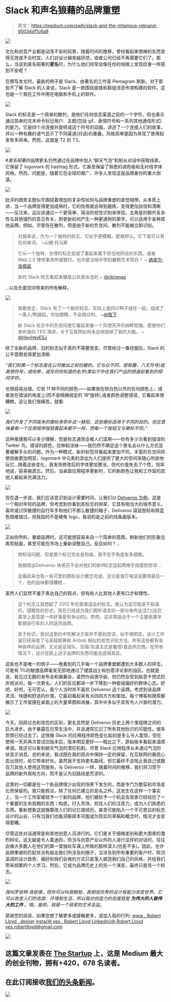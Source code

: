 # Slack 和声名狼藉的品牌重塑

> 原文：<https://medium.com/swlh/slack-and-the-infamous-rebrand-95034df1c6a9>

![](img/c5a92885ff5259f140a49698126cd63c.png)

文化和创意产业都是动荡不安的风景，随着时间的推移，曾经看起来很棒的东西变得无效或不合时宜。人们对设计越来越厌烦，或者公司已经不再需要它们了。那么，当谈到臭名昭著的**更名**时，为什么他们经常会像在你的培根上发现纹身一样感到不安呢？

在撰写本文时，最新的例子是 Slack，由著名的工作室 Pentagram 刷新。对于那些不了解 Slack 的人来说，Slack 是一款围绕直接和群组消息传递构建的软件。这也是一个我在工作中用在电脑和手机上的软件。

![](img/9d811744c1d5d1e1a44667c6bb59b9bb.png)

Slack 的标志是一个简单的散列，是他们任何信息渠道之前的一个字符，但也表示通过简单的文本命令标记用户、主题(包括 gif、表情符号和一系列其他通信形式)的能力。它是四个点连接并旋转成这个符号的动画，讲述了一个连接人们的故事，并以一种有趣的语气显示了不同渠道(对话)的重叠。风格简单是因为体现了使用起来有多简单。然而，这就是 T2 的 T3。

![](img/8e09717deb03359655cfc88583962525.png)

*#臭名昭著的*品牌更名仍然通过在品牌中加入“聊天气泡”机制从对话中获取线索。它保留了 logomark 的 hashtag 形式。它甚至保留了熟悉的调色板和无衬线字体风格。然而，问题是，随着它在全球的推广，许多人发现这是品牌身份的重大倒退。

![](img/c7ab0cbaa5d66caacc2250d676aa1113.png)

批评的趋势主题似乎围绕着增加的复杂性如何与品牌重塑的直觉相悖。从本质上讲，当一个品牌变得更加成熟时，它的性格就会得到磨练，变得更加自信和清晰——反过来，这应该通过一个更简单、简洁的视觉识别来体现。五角星的额外复杂性与其他强烈的意见有关，即更新如何产生一种更通用的美学，可以适用于各种其他品牌。例如，尽管存在散列，但是由于新的负空间，散列不能被立即识别。

> 对我来说，作为一个独特的标志，它似乎更模糊，更难辨认。它下面可以有任何单词。
> ~山姆·托马斯
> 
> 它从一个独特、古怪的标志变成了看起来属于你当地药店的东西。或者 Web 2.0 律师事务所或银行。也许是当地中学的暑期艺术项目？
> ~ [纳皮尔·洛佩兹](https://thenextweb.com/author/napierlopez/)
> 
> 新的 Slack 标志看起来像是公共游泳池的
> ~ [@riklomas](https://twitter.com/riklomas)

…以及负面空间带来的所有解释。

![](img/ae9a1fa4ab66dca0bfed1f9476cac4f5.png)

> 我敢肯定，Slack 有了一个新的标志，实际上是四只鸭子缝在一起，组成了一条人/鸭蜈蚣。你加眼睛，不会错过的。
> ~[@陛下](https://twitter.com/HisRepMajesty)
> 
> 新 Slack 标志中的负空间使它看起来像一个异想天开的纳粹党徽。感谢你们来听我的 TED 演讲，关于互联网如何永远地毁掉了我的大脑。
> ~ [@HeyHeyESJ](https://twitter.com/HeyHeyESJ)

除了全新的品牌，旧的标志似乎真的不需要改变。尽管经过一番挖掘后，Slack 的公平意图变得更加清晰:

*“我们的第一个标志是在公司推出之前创建的。它与众不同，很有趣，八叉符号(或英镑符号，或哈希，或任何你知道的名字)类似于你在我们产品的频道前看到的相同字符。*

也很容易出错。它有 11 种不同的颜色——如果放在除白色以外的任何颜色上，或者放在错误的角度上(而不是精确规定的 18°旋转),或者颜色调整错误，它看起来很糟糕。这让我们很痛苦。就看:

![](img/b380694274b120ca34d495cbe4f9356f.png)

*我们开发了不同版本的徽标来弥补这一缺陷，这些徽标适用于不同的目的。但这意味着每一个应用程序按钮看起来都不一样，而每一个按钮又与徽标不同。”*

这种推理我可以多少理解，但是标志通常会被人们滥用——你有多少次看到错误的 Twitter 鸟，错误的颜色，拉伸和涂抹——我仍然不确定这个更名会以什么方式显著缓解手头的问题。作为一种模式，新的标签将看起来更加不同，丰富的负空间将使扭曲更加明显，logomark 中元素的添加为人们提供了更大的空间来随心所欲地玩它...随着这些变化，我发现修改后的字体更加整洁，但代价是失去了个性，坦率地说，容易被遗忘。然后，当桌面应用程序更新时，它的新颜色让我和工作室的其他人看起来充满活力。

![](img/90caedb0fd4bc21b51e0fd2cabbe7db2.png)

现在退一步说，我们应该意识到设计需要时间。让我们以 [Deliveroo 为例](http://www.itsnicethat.com/news/deliveroo-rebrand-designstudio-logo-visual-identity-050916)，这是一个相对年轻的品牌，但考虑到你看到其标志的频率，它具有相当大的城市意义。喜欢或讨厌敏捷的自行车手和他们不那么敏捷的箱子，Deliveroo 袋鼠图标和铁蓝色很难错过。但我指的不是硬角 logo，我说的是之前的线条画版本。

![](img/cb5cb2e1921c3b0ed5b0b18e3bc8894a.png)

正如你所料，重塑品牌时，这可能很容易来自一个简单的意图，刷新他们的形象远离剪贴画，甚至可能在市场上重新调整自己。反应如何？…

> 商标没问题，但是那个标记完全是狗屎。我不在乎角度有多细致。
> 
> 我相信@Deliveroo 快递员不会对他们的新#标志竖起两根手指感到惊讶…
> 
> 这看起来也有一些可爱的图标设计概念完成。无论是谁打电话说要用最后一个，他的品味都很糟糕…

虽然人们显然不羞于表达自己的观点，但有些人比其他人更有口才和理性。

> 这个标志让我想起了 2012 年伦敦奥运会的标志。我认为这可能是不和谐的，侵略性的形式，现在已经成为我们图形语言的一部分来传达活力(这在美学上是否是一件好事是有争议的)。然而，这非常适合于一个主要依靠辛勤骑自行车的人的送货品牌。
> 
> 至于标识，我对这里的中性解决方案并不感到惊讶。似乎很明显，设计工作室已经采取了与英超联赛和 Airbnb 相似的视觉识别方法。所有这些都有各种各样的品牌，无论是足球队、住宿/东道主还是餐馆/食品供应商。在所有情况下，设计压倒上述子品牌的东西可能会适得其反。

这些也不是唯一的例子——我看到的几乎每一个品牌重塑都遭到大多数人的抨击，可能有 1%的敏捷品牌毫发无损地通过了键盘战士和创意评论家的战区。也就是说，我见过无数的发布会和揭幕会，虽然作品很华丽，但仍然会受到敌意干预式的庆祝派对。每一次更名，人们的反应都进一步下降到一种极端偏好的群体心态。好吧，好吧，无可否认，我个人当时并不喜欢 Deliveroo 这个品牌。考虑到该品牌灵活、快捷和舒适的价值，它最初看起来有点四四方方和笨拙。每个博客和搜索都展示了工作室摆在桌面上的大量草图和进展，其中许多似乎具有令人兴奋的潜力。

![](img/d2c946e8690d9e1b7f6fcacbb0a121c6.png)

今天，回顾过去和现在的区别，更名显然是 Deliveroo 历史上两个里程碑之间的巨大进步。由于暴露在日常生活中，并且通常忘记了所有其他标识的可能性，很多怨恨已经过去了。这很像 Slack 的应用程序颜色变化起初是多么令人震惊，但在使用一天并再次尝试旧版本后，版本明显更好——相比之下，原始版本看起来温顺单调。我还可以看到聊天气泡的潜在机制，尽管 Slack 应用程序从未通过气泡形状显示消息。总的来说，我试图在我的观点中保持一定的保留，在互联网的暴民心态出现时，给它带来好处。虽然我不支持更名路线，但它最终不会阻止我自己或数百万其他人使用这项服务。与 Deliveroo 一样，随着时间的推移，我们将习惯于品牌的新外观和方向，而不是认为旧路线是荒谬的。

这里的一切都是在一个新品牌很少出现的场景下发生的，而是专门为整容和市场变化而保留的。我只能假设，除了任何已建立的恶名之外，这发生在这样一个事实上，当一个工作室被赋予一个新的品牌，他们被给予一个机会去改善已经经历了一个重要的生命周期的东西；构思，打入市场，抓住人们的注意力，成为人们熟悉的东西。重新想象这就像篡改人们的记忆或经历，甚至可能陷入一个不可思议的标志设计的山谷，只有当我们也能洞察原本可能成为现实的草稿和概念时，情况才会变得更糟。

尽管这些对话通常是和其他创意人员进行的。它们是关于细微差别和更大图景的激烈辩论，这无疑是令人着迷的，但当与创意产业以外的人进行这样的对话时，往往会像大多数人在他们的第一堂独轮车课上所做的那样深入(也差不多)。因此，也许品牌重塑的匹配并没有超出我们所涉及的圈子，当涉及到所有重要的客户时，陈词滥调的设计趋势、偏好和我们会做的方式只是落入塑造我们自己的风格，并给我们带来频繁的个人学习。然后，它成为品牌历史上的另一个演变，最终只是另一个标志。

![](img/d8338f1ca742afa6d7e031866039f26c.png)

*我叫罗伯特·洛依德，但你可以叫我鲍勃，我相信优秀的设计有能力改变世界。它可以改变人们的态度、环境和生活，所以我对创造力的态度就是* ***为伟大的人做伟大的工作*** *。哦，是的，我是一个获奖的艺术总监。*

感谢您的阅读，如果您想了解更多或接触更多，请加入我的行列:
[www . Robert Lloyd . design](http://www.robertlloyd.design)
[insta/@ yes . Robert Lloyd](https://www.instagram.com/yes.robertlloyd/)
[LinkedIn/@ Robert Lloyd](https://www.linkedin.com/in/robert-lloyd-2809684a/)
yes.robertlloyd@gmail.com

[![](img/308a8d84fb9b2fab43d66c117fcc4bb4.png)](https://medium.com/swlh)

## 这篇文章发表在 [The Startup](https://medium.com/swlh) 上，这是 Medium 最大的创业刊物，拥有+420，678 名读者。

## 在此订阅接收[我们的头条新闻](https://growthsupply.com/the-startup-newsletter/)。

[![](img/b0164736ea17a63403e660de5dedf91a.png)](https://medium.com/swlh)
